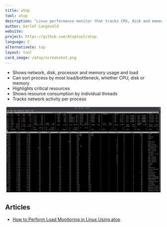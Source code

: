 ```yaml
---
title: atop
tool: atop
description: "Linux performance monitor that tracks CPU, disk and memory usage"
author: Gerlof Langeveld
website:
project: https://github.com/Atoptool/atop
language: C
alternativeto: top
layout: tool
card_image: /atop/screenshot.png
---
```


* Shows network, disk, processor and memory usage and load
* Can sort process by most load/bottleneck, whether CPU, disk or memory
* Highlights critical resources
* Shows resource consumption by individual threads
* Tracks network activity per process

![Screenshot](screenshot.png)

## Articles

* [How to Perform Load Monitoring in Linux Using atop](https://www.maketecheasier.com/load-monitoring-linux-atop/)
